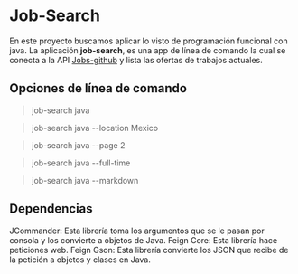 # Job-Search

En este proyecto buscamos aplicar lo visto de programación funcional con java.
La aplicación **job-search**, es una app de línea de comando la cual se conecta a la API [Jobs-github](https://jobs.github.com/api) y lista las ofertas de trabajos actuales.

## Opciones de línea de comando

> job-search java

> job-search java --location Mexico

> job-search java --page 2

> job-search java --full-time

> job-search java --markdown

## Dependencias

JCommander: Esta librería toma los argumentos que se le pasan por consola y los convierte a objetos de Java.
Feign Core: Esta librería hace peticiones web.
Feign Gson: Esta librería convierte los JSON que recibe de la petición a objetos y clases en Java.
